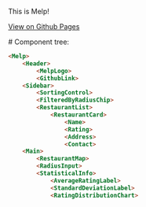 This is Melp!

[View on Github Pages](https://vzalberto.github.io/melp/)

# Component tree:

```HTML
<Melp>
	<Header>
		<MelpLogo>
		<GithubLink>
	<Sidebar>
		<SortingControl>
		<FilteredByRadiusChip>
		<RestaurantList>
			<RestaurantCard>
				<Name>
				<Rating>
				<Address>
				<Contact>
	<Main>
		<RestaurantMap>
		<RadiusInput>
		<StatisticalInfo>
			<AverageRatingLabel>
			<StandardDeviationLabel>
			<RatingDistributionChart>
